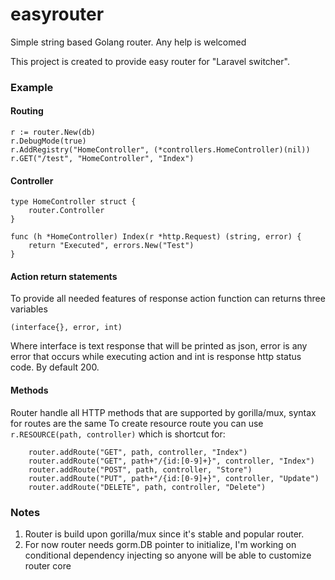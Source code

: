 # easyrouter
Simple string based Golang router. Any help is welcomed

This project is created to provide easy router for "Laravel switcher".

### Example

#### Routing
```
r := router.New(db)
r.DebugMode(true)
r.AddRegistry("HomeController", (*controllers.HomeController)(nil))
r.GET("/test", "HomeController", "Index")
```

#### Controller
```
type HomeController struct {
	router.Controller
}

func (h *HomeController) Index(r *http.Request) (string, error) {
	return "Executed", errors.New("Test")
}
```

#### Action return statements
To provide all needed features of response action function can returns three variables

`(interface{}, error, int)`

Where interface is text response that will be printed as json, error is any error that occurs while executing action and int is response http status code. By default 200.


#### Methods
Router handle all HTTP methods that are supported by gorilla/mux, syntax for routes are the same
To create resource route you can use 
`r.RESOURCE(path, controller)`
which is shortcut for:
```
	router.addRoute("GET", path, controller, "Index")
	router.addRoute("GET", path+"/{id:[0-9]+}", controller, "Index")
	router.addRoute("POST", path, controller, "Store")
	router.addRoute("PUT", path+"/{id:[0-9]+}", controller, "Update")
	router.addRoute("DELETE", path, controller, "Delete")
```


### Notes
1. Router is build upon gorilla/mux since it's stable and popular router.
2. For now router needs gorm.DB pointer to initialize, I'm working on conditional dependency injecting so anyone will be able to customize router core
